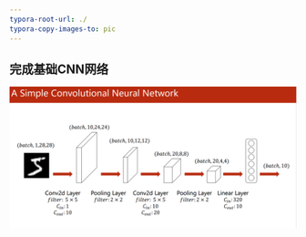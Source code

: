 ```yaml
---
typora-root-url: ./
typora-copy-images-to: pic
---
```


## 完成基础CNN网络

![image-20220314174934153](./pic/image-20220314174934153.png)

